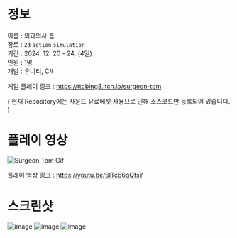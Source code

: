 # 정보
이름 : 외과의사 톰 <br>
장르 : `2d` `action` `simulation` <br>
기간 : 2024. 12. 20 - 24. (4일) <br>
인원 : 1명 <br>
개발 : 유니티, C#

게임 플레이 링크 : https://ttobing3.itch.io/surgeon-tom

( 현재 Repository에는 사운드 유료에셋 사용으로 인해 소스코드만 등록되어 있습니다. )

# 플레이 영상
![Surgeon Tom Gif](https://github.com/user-attachments/assets/116c4065-dbaf-419d-82ba-244e7114208f)

플레이 영상 링크 : https://youtu.be/6ITc66qQfsY

# 스크린샷
![image](https://github.com/user-attachments/assets/2e666175-8349-4e1a-a0f1-f840537c785c)
![image](https://github.com/user-attachments/assets/563ede15-93a9-407b-9994-fd2e93c6acb3)
![image](https://github.com/user-attachments/assets/4f9480c8-294c-4f9f-b870-9d43bc96eaf5)
